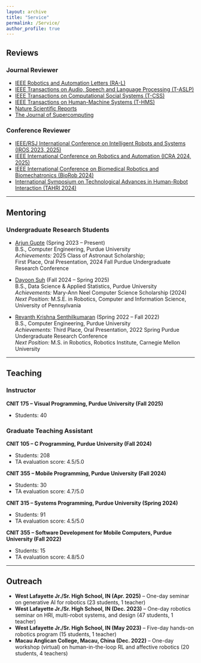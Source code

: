 ```yaml
---
layout: archive
title: "Service"
permalink: /Service/
author_profile: true
---
```


## Reviews
### Journal Reviewer
- [IEEE Robotics and Automation Letters (RA-L)](https://www.ieee-ras.org/publications/ra-l)  
- [IEEE Transactions on Audio, Speech and Language Processing (T-ASLP)](https://ieeexplore.ieee.org/xpl/RecentIssue.jsp?punumber=6570655)  
- [IEEE Transactions on Computational Social Systems (T-CSS)](https://ieeexplore.ieee.org/xpl/RecentIssue.jsp?punumber=6570650)  
- [IEEE Transactions on Human-Machine Systems (T-HMS)](https://ieeexplore.ieee.org/xpl/RecentIssue.jsp?punumber=6221037)  
- [Nature Scientific Reports](https://www.nature.com/srep/)  
- [The Journal of Supercomputing](https://link.springer.com/journal/11227)  

### Conference Reviewer
- [IEEE/RSJ International Conference on Intelligent Robots and Systems (IROS 2023, 2025)](https://iros2025.org/)  
- [IEEE International Conference on Robotics and Automation (ICRA 2024, 2025)](https://2025.ieee-icra.org/)  
- [IEEE International Conference on Biomedical Robotics and Biomechatronics (BioRob 2024)](https://www.biorob2024.org/)  
- [International Symposium on Technological Advances in Human-Robot Interaction (TAHRI 2024)](https://www.tahri.org/)  

---

## Mentoring

### Undergraduate Research Students
- [Arjun Gupte](http://www.smart-laboratory.org/group/Arjun_Gupte.html) (Spring 2023 – Present)  
  B.S., Computer Engineering, Purdue University  
  *Achievements:* 2025 Class of Astronaut Scholarship;  
  First Place, Oral Presentation, 2024 Fall Purdue Undergraduate Research Conference  

- [Dayoon Suh](http://www.smart-laboratory.org/group/Dayoon_Suh.html) (Fall 2024 – Spring 2025)  
  B.S., Data Science & Applied Statistics, Purdue University  
  *Achievements:* Mary-Ann Neel Computer Science Scholarship (2024)  
  *Next Position:* M.S.E. in Robotics, Computer and Information Science, University of Pennsylvania  

- [Revanth Krishna Senthilkumaran](http://www.smart-laboratory.org/group/Revanth_Krishna_Senthilkumaran.html) (Spring 2022 – Fall 2022)  
  B.S., Computer Engineering, Purdue University  
  *Achievements:* Third Place, Oral Presentation, 2022 Spring Purdue Undergraduate Research Conference  
  *Next Position:* M.S. in Robotics, Robotics Institute, Carnegie Mellon University  

---

## Teaching
### Instructor
**CNIT 175 – Visual Programming, Purdue University (Fall 2025)**  
- Students: 40  

### Graduate Teaching Assistant
**CNIT 105 – C Programming, Purdue University (Fall 2024)**  
- Students: 208  
- TA evaluation score: 4.5/5.0  

**CNIT 355 – Mobile Programming, Purdue University (Fall 2024)**  
- Students: 30  
- TA evaluation score: 4.7/5.0  

**CNIT 315 – Systems Programming, Purdue University (Spring 2024)**  
- Students: 91  
- TA evaluation score: 4.5/5.0  

**CNIT 355 – Software Development for Mobile Computers, Purdue University (Fall 2022)**  
- Students: 15  
- TA evaluation score: 4.8/5.0  

---

## Outreach
- **West Lafayette Jr./Sr. High School, IN (Apr. 2025)** – One-day seminar on generative AI for robotics (23 students, 1 teacher)  
- **West Lafayette Jr./Sr. High School, IN (Dec. 2023)** – One-day robotics seminar on HRI, multi-robot systems, and design (47 students, 1 teacher)  
- **West Lafayette Jr./Sr. High School, IN (May 2023)** – Five-day hands-on robotics program (15 students, 1 teacher)  
- **Macau Anglican College, Macau, China (Dec. 2022)** – One-day workshop (virtual) on human-in-the-loop RL and affective robotics (20 students, 4 teachers)  

